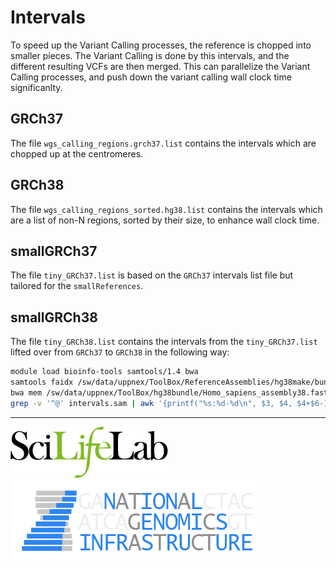 # Intervals

To speed up the Variant Calling processes, the reference is chopped into smaller pieces. The Variant Calling is done by this intervals, and the different resulting VCFs are then merged. This can parallelize the Variant Calling processes, and push down the variant calling wall clock time significanlty.


## GRCh37

The file `wgs_calling_regions.grch37.list` contains the intervals which are chopped up at the centromeres.

## GRCh38

The file `wgs_calling_regions_sorted.hg38.list` contains the intervals which are a list of non-N regions, sorted by their size, to enhance wall clock time.

## smallGRCh37

The file `tiny_GRCh37.list` is based on the `GRCh37` intervals list file but tailored for the `smallReferences`.

## smallGRCh38

The file `tiny_GRCh38.list` contains the intervals from the `tiny_GRCh37.list` lifted over from `GRCh37` to `GRCh38` in the following way:

```bash
module load bioinfo-tools samtools/1.4 bwa
samtools faidx /sw/data/uppnex/ToolBox/ReferenceAssemblies/hg38make/bundle/2.8/b37/human_g1k_v37_decoy.fasta $(< tiny.list) > intervals.fasta
bwa mem /sw/data/uppnex/ToolBox/hg38bundle/Homo_sapiens_assembly38.fasta intervals.fasta > intervals.sam
grep -v '^@' intervals.sam | awk '{printf("%s:%d-%d\n", $3, $4, $4+$6-1)}' > tiny-GRCh38.list
```

--------------------------------------------------------------------------------

[![](images/SciLifeLab_logo.png "SciLifeLab")][scilifelab-link] [![](images/NGI-final-small.png "NGI")][ngi-link]

[ngi-link]: https://ngisweden.scilifelab.se/
[scilifelab-link]: http://www.scilifelab.se/

